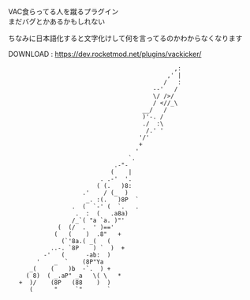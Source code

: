 VAC食らってる人を蹴るプラグイン  
まだバグとかあるかもしれない

ちなみに日本語化すると文字化けして何を言ってるのかわからなくなります  

DOWNLOAD : https://dev.rocketmod.net/plugins/vackicker/
    
                                                   ,:
                                                 ,' |
                                                /   :
                                             --'   /
                                             \/ />/
                                             / <//_\        
                                          __/   /           
                                          )'-. /
                                          ./  :\
                                           /.' '
                                         '/'
                                         +
                                        '
                                      `.
                                  .-"-
                                 (    |
                              . .-'  '.
                             ( (.   )8:
                         .'    / (_  )
                          _. :(.   )8P  `
                      .  (  `-' (  `.   .
                       .  :  (   .a8a)
                      /_`( "a `a. )"'
                  (  (/  .  ' )=='
                 (   (    )  .8"   +
                   (`'8a.( _(   (
                ..-. `8P    ) `  )  +
              -'   (      -ab:  )
            '    _  `    (8P"Ya
          _(    (    )b  -`.  ) +
         ( 8)  ( _.aP" _a   \( \   *
       +  )/    (8P   (88    )  )
          (      "     `"       `
